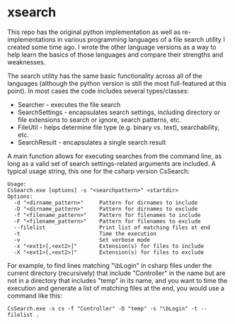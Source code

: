 xsearch
=======

This repo has the original python implementation as well as re-implementations
in various programming languages of a file search utility I created some time
ago. I wrote the other language versions as a way to help learn the basics of
those languages and compare their strengths and weaknesses.

The search utility has the same basic functionality across all of the languages
(although the python version is still the most full-featured at this point).
In most cases the code includes several types/classes:

* Searcher - executes the file search
* SearchSettings - encapsulates search settings, including directory or file
extensions to search or ignore, search patterns, etc.
* FileUtil - helps determine file type (e.g. binary vs. text), searchability,
etc.
* SearchResult - encapsulates a single search result

A main function allows for executing searches from the command line, as long
as a valid set of search settings-related arguments are included. A typical
usage string, this one for the csharp version CsSearch:

    Usage:
    CsSearch.exe [options] -s "<searchpattern>" <startdir>
    Options:
      -d "<dirname_pattern>"     Pattern for dirnames to include
      -D "<dirname_pattern>"     Pattern for dirnames to exclude
      -f "<filename_pattern>"    Pattern for filenames to include
      -F "<filename_pattern>"    Pattern for filenames to exclude
      --filelist                 Print list of matching files at end
      -t                         Time the execution
      -v                         Set verbose mode
      -x "<ext1>[,<ext2>]"       Extension(s) for files to include
      -X "<ext1>[,<ext2>]"       Extension(s) for files to exclude

For example, to find lines matching "\bLogin" in csharp files under the
current directory (recursively) that include "Controller" in the name but are
not in a directory that includes "temp" in its name, and you want to time the
execution and generate a list of matching files at the end, you would use a
command like this:

    CsSearch.exe -x cs -f "Controller" -D "temp" -s "\bLogin" -t --filelist .
